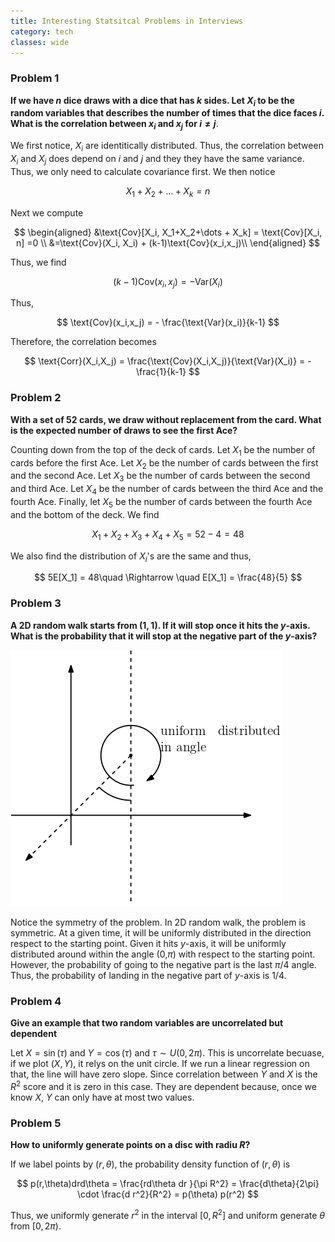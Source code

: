 ```yaml
---
title: Interesting Statsitcal Problems in Interviews
category: tech
classes: wide
---
```


### Problem 1
**If we have $n$ dice draws with a dice that has $k$ sides. Let $X_i$ to be the random variables that describes the number of times that the dice faces $i$.  What is the correlation between $x_i$ and $x_j$ for $i\neq j$**.

We first notice, $X_i$ are identitically distributed. Thus, the correlation between $X_i$ and $X_j$ does depend on $i$ and $j$ and they they have the same variance. Thus, we only need to calculate covariance first. We then notice

$$
X_1+X_2 + \dots + X_k = n
$$

Next we compute

$$
\begin{aligned}
&\text{Cov}[X_i, X_1+X_2+\dots + X_k] = \text{Cov}[X_i, n] =0 \\
&=\text{Cov}(X_i, X_i) + (k-1)\text{Cov}(x_i,x_j)\\
\end{aligned}
$$

Thus, we find 

$$
(k-1)\text{Cov}(x_i,x_j) = - \text{Var}(X_i)
$$

Thus,

$$
\text{Cov}(x_i,x_j) = - \frac{\text{Var}(x_i)}{k-1}
$$

Therefore, the correlation becomes 

$$
\text{Corr}(X_i,X_j) = \frac{\text{Cov}(X_i,X_j)}{\text{Var}(X_i)} = - \frac{1}{k-1} 
$$


### Problem 2

**With a set of 52 cards, we draw without replacement from the card. What is the expected number of draws to see the first Ace?**

Counting down from the top of the deck of cards. Let $X_1$ be the number of cards before the first Ace. Let $X_2$ be the number of cards between the first and the second Ace. Let $X_3$ be the number of cards between the second and third Ace. Let $X_4$ be the number of cards between the third Ace and the fourth Ace. Finally, let $X_5$ be the number of cards between the fourth Ace and the bottom of the deck. We find 

$$
X_1+X_2+X_3+X_4+X_5 = 52-4 = 48
$$

We also find the distribution of $X_i$'s are the same and thus, 

$$
5E[X_1] = 48\quad \Rightarrow \quad E[X_1] = \frac{48}{5}
$$

### Problem 3

**A 2D random walk starts from $(1,1)$. If it will stop once it hits the $y$-axis. What is the probability that it will stop at the negative part of the $y$-axis?**

![image](/assets/images/stats_posts/randomwalk.png)

Notice the symmetry of the problem. In 2D random walk, the problem is symmetric. At a given time, it will be uniformly distributed in the direction respect to the starting point. Given it hits $y$-axis, it will be uniformly distributed around within the angle ($0$,$\pi$) with respect to the starting point. However, the probability of going to the negative part is the last $\pi/4$ angle. Thus, the probability of landing in the negative part of $y$-axis is $1/4$. 




### Problem 4

**Give an example that two random variables are uncorrelated but dependent**

Let $X = \sin(\tau)$ and $Y = \cos(\tau)$ and $\tau\sim U(0,2\pi)$. This is uncorrelate becuase, if we plot $(X,Y)$, it relys on the unit circle. If we run a linear regression on that, the line will have zero slope. Since correlation between $Y$ and $X$ is the $R^2$ score and it is zero in this case. They are dependent because, once we know $X$, $Y$ can only have at most two values. 

### Problem 5

**How to uniformly generate points on a disc with radiu $R$?** 

If we label points by $(r,\theta)$, the probability density function of $(r,\theta)$ is 

$$
p(r,\theta)drd\theta = \frac{rd\theta dr }{\pi R^2} = \frac{d\theta}{2\pi} \cdot \frac{d r^2}{R^2} = p(\theta) p(r^2)
$$

Thus, we uniformly generate $r^2$ in the interval $[0,R^2]$ and uniform generate $\theta$ from $[0,2\pi)$. 

